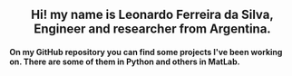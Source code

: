 <h2 align="center"> Hi! my name is Leonardo Ferreira da Silva, Engineer and researcher from Argentina. </h2>

####     On my GitHub repository you can find some projects I've been working on. There are some of them in Python and others in MatLab.   
